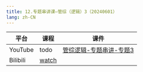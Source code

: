 ```yaml
---
title: 12.专题串讲课—管综（逻辑）3（20240601）
lang: zh-CN
---
```



| 平台       | 课程                                                                                                                               | 课件                                                                                                                                                                                                  |
|----------|------------------------------------------------------------------------------------------------------------------------------------|-------------------------------------------------------------------------------------------------------------------------------------------------------------------------------------------------------|
| YouTube  | todo                                                                                                                               | [管综逻辑-专题串讲-专题3](../../public/logic/%E9%80%BB%E8%BE%91-%E6%AD%A3%E5%BC%8F%E8%AF%BE/pdf/%E7%AE%A1%E7%BB%BC%E9%80%BB%E8%BE%91%20%E4%B8%93%E9%A2%98%E4%B8%B2%E8%AE%B2%20%E4%B8%93%E9%A2%983%20-%20DA.pdf) |
| Bilibili | [watch](https://www.bilibili.com/video/BV1ZHkTYFEVm?spm_id_from=333.788.videopod.sections&vd_source=752f1f454ebffd32e5dbe02742c48dab) |                                                                                                                                                                                                       |




